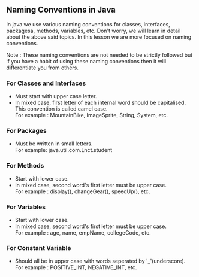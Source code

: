 ## Naming Conventions in Java  

In java we use various naming conventions for classes, interfaces, packagesa, methods, variables, etc.
Don't worry, we  will learn in detail about the above said topics. In this lesson we are more focused on naming conventions.  

Note : These naming conventions are not needed to be strictly followed but if you have a habit of using these naming conventions then it will differentiate you from others.  

### For Classes and Interfaces  

  * Must start with upper case letter.  
  * In mixed case, first letter of each internal word should be capitalised. This convention is called camel case.  
  For example : MountainBike, ImageSprite, String, System, etc.  

### For Packages  

  * Must be written in small letters.  
  For example: java.util.com.Lnct.student  

### For Methods  

  * Start with lower case.  
  * In mixed case, second word's first letter must be upper case.  
  For example : display(), changeGear(), speedUp(), etc.  

### For Variables  

  * Start with lower case.  
  * In mixed case, second word's first letter must be upper case.  
  For example : age, name, empName, collegeCode, etc.

### For Constant Variable  
 
  * Should all be in upper case with words seperated by '_'(underscore).  
  For example : POSITIVE_INT, NEGATIVE_INT, etc.